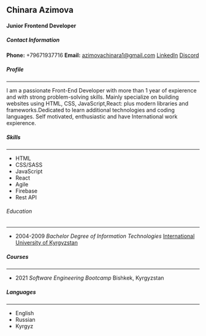## Chinara Azimova

#### Junior Frontend  Developer

##### Contact Information
**Phone:** +79671937716
**Email:** azimovachinara1@gmail.com
[LinkedIn](https://www.linkedin.com/in/chinara-azimova-15980223a)
[Discord](Chinara(@azimovachinara2004))

##### Profile
---
I am a passionate Front-End Developer with more than 1 year of expierence and with strong problem-solving skills. Mainly specialize on building websites using HTML, CSS, JavaScript,React: plus modern libraries and frameworks.Dedicated to learn additional technologies and coding languages. Self motivated, enthusiastic and have International work expierence.  


##### Skills
---
* HTML
* CSS/SASS
* JavaScript
* React
* Agile
* Firebase
* Rest API

###### Education
---
* 2004-2009  _Bachelor Degree of Information Technologies_
[International University of Kyrgyzstan](https://iuk.kg/) 

##### Courses
---
* 2021 _Software Engineering Bootcamp_ 
Bishkek, Kyrgyzstan
##### Languages
---
* English
* Russian
* Kyrgyz


 




